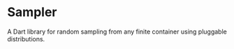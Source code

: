 # Sampler
A Dart library for random sampling from any finite container using pluggable distributions.
